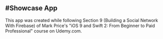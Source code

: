 #Showcase App
----
This app was created while following Section 9 (Building a Social Network With Firebase) of Mark Price's "iOS 9 and Swift 2: From Beginner to Paid Professional" course on Udemy.com.
